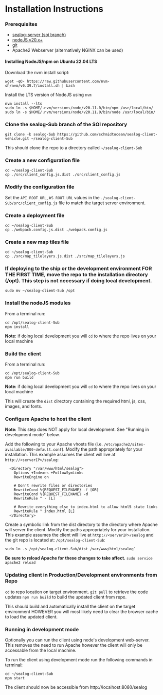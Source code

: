 # Installation Instructions

### Prerequisites

 - [sealog-server (soi branch) ](https://github.com/schmidtocean/sealog-server)
 - [nodeJS v20.x+](https://nodejs.org)
 - [git](https://git-scm.com)
 - Apache2 Webserver (alternatively NGINX can be used)
 
#### Installing NodeJS/npm on Ubuntu 22.04 LTS

Download the nvm install script:
```
wget -qO- https://raw.githubusercontent.com/nvm-sh/nvm/v0.39.7/install.sh | bash
```
Install the LTS version of NodeJS using `nvm`
```
nvm install --lts
sudo ln -s $HOME/.nvm/versions/node/v20.11.0/bin/npm /usr/local/bin/
sudo ln -s $HOME/.nvm/versions/node/v20.11.0/bin/node /usr/local/bin/
```
### Clone the sealog-Sub branch of the SOI repository

```
git clone -b sealog-Sub https://github.com/schmidtocean/sealog-client-vehicle.git ~/sealog-client-Sub
```

This should clone the repo to a directory called `~/sealog-client-Sub`

### Create a new configuration file

```
cd ~/sealog-client-Sub
cp ./src/client_config.js.dist ./src/client_config.js
```

### Modify the configuration file

Set the `API_ROOT_URL`, `WS_ROOT_URL` values in the `./sealog-client-Sub/src/client_config.js` file to match the target server environment.

### Create a deployment file
```
cd ~/sealog-client-Sub
cp ./webpack.config.js.dist ./webpack.config.js
```

### Create a new map tiles file
```
cd ~/sealog-client-Sub
cp ./src/map_tilelayers.js.dist ./src/map_tilelayers.js
```

### If deploying to the ship or the development environment FOR THE FIRST TIME, move the repo to the installation directory (/opt). This step is not necessary if doing local development.
```
sudo mv ~/sealog-client-Sub /opt
```

### Install the nodeJS modules
From a terminal run:
```
cd /opt/sealog-client-Sub
npm install
```
**Note:** if doing local development you will `cd` to where the repo lives on your local machine


### Build the client
From a terminal run:
```
cd /opt/sealog-client-Sub
npm run build
```
**Note:** if doing local development you will `cd` to where the repo lives on your local machine

This will create the `dist` directory containing the required html, js, css, images, and fonts.

### Configure Apache to host the client

**Note:** This step does NOT apply for local development.  See "Running in development mode" below.

Add the following to your Apache vhosts file (i.e. `/etc/apache2/sites-available/000-default.conf`).  Modify the path appropriately for your installation. This example assumes the client will live at `http://<serverIP>/sealog`:
```
  <Directory "/var/www/html/sealog">
    Options +Indexes +FollowSymLinks
    RewriteEngine on
  
    # Don't rewrite files or directories
    RewriteCond %{REQUEST_FILENAME} -f [OR]
    RewriteCond %{REQUEST_FILENAME} -d
    RewriteRule ^ - [L]
    
    # Rewrite everything else to index.html to allow html5 state links
    RewriteRule ^ index.html [L]
  </Directory>
```

Create a symbolic link from the dist directory to the directory where Apache will server the client.  Modify the paths appropriately for your installation.  This example assumes the client will live at `http://<serverIP>/sealog` and the git repo is located at: `/opt/sealog-client-Sub`:
```
sudo ln -s /opt/sealog-client-Sub/dist /var/www/html/sealog`
```

**Be sure to reload Apache for these changes to take affect.**
`sudo service apache2 reload`

### Updating client in Production/Development environments from Repo

`cd` to repo location on target environment.
`git pull` to retrieve the code updates
`npm run build` to build the updated client from repo.

This should build and automatically install the client on the target environment HOWEVER you will most likely need to clear the browser cache to load the updated client. 

### Running in development mode ###
Optionally you can run the client using node's development web-server.  This removes the need to run Apache however the client will only be accessable from the local machine.

To run the client using development mode run the following commands in terminal:
```
cd ~/sealog-client-Sub
npm start
```
The client should now be accessible from http://localhost:8080/sealog
